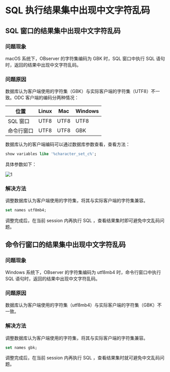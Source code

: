 # SQL 执行结果集中出现中文字符乱码

## SQL 窗口的结果集中出现中文字符乱码

### 问题现象

macOS 系统下，OBserver 的字符集编码为 GBK 时，SQL 窗口中执行 SQL 语句时，返回的结果中出现中文字符乱码。

### 问题原因

数据库认为客户端使用的字符集（GBK）与实际客户端的字符集（UTF8）不一致。ODC 客户端的编码分两种情况：

| 位置     | Linux | Mac  | Windows |
|--------|-------|------|---------|
| SQL 窗口 | UTF8  | UTF8 | UTF8    |
| 命令行窗口  | UTF8  | UTF8 | GBK     |

数据库认为的客户端编码可以通过数据库参数查看，查看方法：

```sql
show variables like '%character_set_c%';
```

具体参数如下：

![1](https://obbusiness-private.oss-cn-shanghai.aliyuncs.com/doc/img/odc/KB/3.common-troubleshooting/3.sql-execution/7.chinese-character-garbled-error/1.png)

### 解决方法

调整数据库认为客户端使用的字符集，将其与实际客户端的字符集兼容。

```sql
set names utf8mb4;
```

调整完成后，在当前 session 内再执行 SQL ，查看结果集时即可避免中文乱码问题。

## 命令行窗口的结果集中出现中文字符乱码

### 问题现象

Windows 系统下，OBserver 的字符集编码为 utf8mb4 时，命令行窗口中执行 SQL 语句时，返回的结果中出现中文字符乱码。

### 问题原因

数据库认为客户端使用的字符集（utf8mb4）与实际客户端的字符集（GBK）不一致。

### 解决方法

调整数据库认为客户端使用的字符集，将其与实际客户端的字符集兼容。

```sql
set names gbk;
```

调整完成后，在当前 session 内再执行 SQL ，查看结果集时就可避免中文乱码问题。
